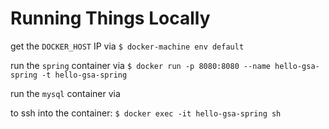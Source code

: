 # Running Things Locally

get the `DOCKER_HOST` IP via `$ docker-machine env default`

run the `spring` container via `$ docker run -p 8080:8080 --name hello-gsa-spring -t hello-gsa-spring`

run the `mysql` container via

to ssh into the container: `$ docker exec -it hello-gsa-spring sh`